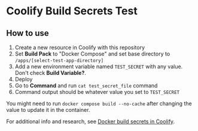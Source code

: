 # Coolify Build Secrets Test

## How to use

1. Create a new resource in Coolify with this repository
2. Set **Build Pack** to "Docker Compose" and set base directory to `/apps/[select-test-app-directory]`
3. Add a new environment variable named `TEST_SECRET` with any value. Don't check **Build Variable?**.
4. Deploy
5. Go to **Command** and run `cat test_secret_file` command
6. Command output should be whatever value you set to `TEST_SECRET`

You might need to run `docker compose build --no-cache` after changing the value
to update it in the container.

For additional info and research, see [Docker build secrets in Coolify](https://github.com/Cryszon/me/blob/main/tools/coolify/docker-build-secrets-in-coolify.md).
